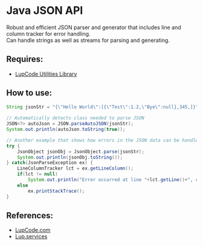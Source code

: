 # Java JSON API
Robust and efficient JSON parser and generator that includes line and column tracker for error handling.  
Can handle strings as well as streams for parsing and generating.  

## Requires:
 - [LupCode Utilities Library](https://github.com/luca-vogels/java-utilities)  

## How to use:
``` java
String jsonStr = "{\"Hello World\":[{\"Test\":1.2,\"Bye\":null},345,]}";
		
// Automatically detects class needed to parse JSON
JSON<?> autoJson = JSON.parseAutoJSON(jsonStr);
System.out.println(autoJson.toString(true));

// Another example that shows how errors in the JSON data can be handled
try {
	JsonObject jsonObj = JsonObject.parse(jsonStr);
	System.out.println(jsonObj.toString());
} catch(JsonParseException ex) {
	LineColumnTracker lct = ex.getLineColumn();
	if(lct != null)
		System.out.println("Error occurred at line "+lct.getLine()+", column "+lct.getColumn());
	else
		ex.printStackTrace();
}
```

## References:
 - [LupCode.com](https://lupcode.com)  
 - [Lup.services](https://lup.services)  
